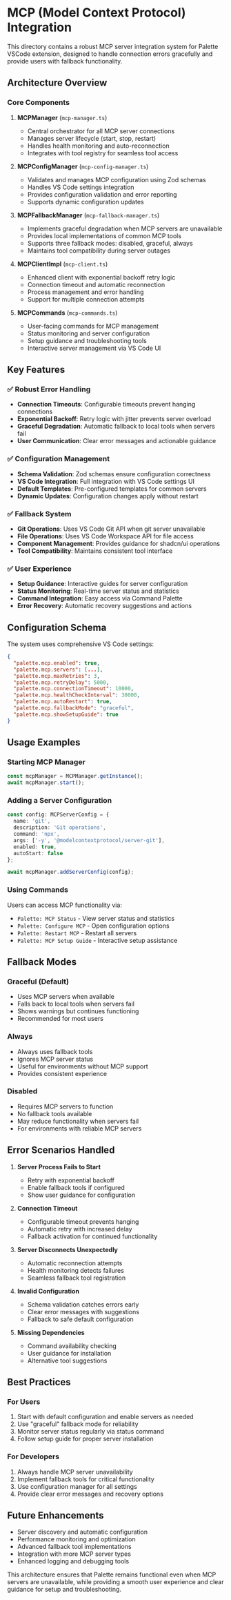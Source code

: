 # MCP (Model Context Protocol) Integration

This directory contains a robust MCP server integration system for Palette VSCode extension, designed to handle connection errors gracefully and provide users with fallback functionality.

## Architecture Overview

### Core Components

1. **MCPManager** (`mcp-manager.ts`)
   - Central orchestrator for all MCP server connections
   - Manages server lifecycle (start, stop, restart)
   - Handles health monitoring and auto-reconnection
   - Integrates with tool registry for seamless tool access

2. **MCPConfigManager** (`mcp-config-manager.ts`) 
   - Validates and manages MCP configuration using Zod schemas
   - Handles VS Code settings integration
   - Provides configuration validation and error reporting
   - Supports dynamic configuration updates

3. **MCPFallbackManager** (`mcp-fallback-manager.ts`)
   - Implements graceful degradation when MCP servers are unavailable
   - Provides local implementations of common MCP tools
   - Supports three fallback modes: disabled, graceful, always
   - Maintains tool compatibility during server outages

4. **MCPClientImpl** (`mcp-client.ts`)
   - Enhanced client with exponential backoff retry logic
   - Connection timeout and automatic reconnection
   - Process management and error handling
   - Support for multiple connection attempts

5. **MCPCommands** (`mcp-commands.ts`)
   - User-facing commands for MCP management
   - Status monitoring and server configuration
   - Setup guidance and troubleshooting tools
   - Interactive server management via VS Code UI

## Key Features

### ✅ Robust Error Handling

- **Connection Timeouts**: Configurable timeouts prevent hanging connections
- **Exponential Backoff**: Retry logic with jitter prevents server overload
- **Graceful Degradation**: Automatic fallback to local tools when servers fail
- **User Communication**: Clear error messages and actionable guidance

### ✅ Configuration Management

- **Schema Validation**: Zod schemas ensure configuration correctness
- **VS Code Integration**: Full integration with VS Code settings UI
- **Default Templates**: Pre-configured templates for common servers
- **Dynamic Updates**: Configuration changes apply without restart

### ✅ Fallback System

- **Git Operations**: Uses VS Code Git API when git server unavailable
- **File Operations**: Uses VS Code Workspace API for file access
- **Component Management**: Provides guidance for shadcn/ui operations
- **Tool Compatibility**: Maintains consistent tool interface

### ✅ User Experience

- **Setup Guidance**: Interactive guides for server configuration
- **Status Monitoring**: Real-time server status and statistics
- **Command Integration**: Easy access via Command Palette
- **Error Recovery**: Automatic recovery suggestions and actions

## Configuration Schema

The system uses comprehensive VS Code settings:

```json
{
  "palette.mcp.enabled": true,
  "palette.mcp.servers": [...],
  "palette.mcp.maxRetries": 3,
  "palette.mcp.retryDelay": 5000,
  "palette.mcp.connectionTimeout": 10000,
  "palette.mcp.healthCheckInterval": 30000,
  "palette.mcp.autoRestart": true,
  "palette.mcp.fallbackMode": "graceful",
  "palette.mcp.showSetupGuide": true
}
```

## Usage Examples

### Starting MCP Manager
```typescript
const mcpManager = MCPManager.getInstance();
await mcpManager.start();
```

### Adding a Server Configuration
```typescript
const config: MCPServerConfig = {
  name: 'git',
  description: 'Git operations',
  command: 'npx',
  args: ['-y', '@modelcontextprotocol/server-git'],
  enabled: true,
  autoStart: false
};

await mcpManager.addServerConfig(config);
```

### Using Commands
Users can access MCP functionality via:
- `Palette: MCP Status` - View server status and statistics
- `Palette: Configure MCP` - Open configuration options
- `Palette: Restart MCP` - Restart all servers
- `Palette: MCP Setup Guide` - Interactive setup assistance

## Fallback Modes

### Graceful (Default)
- Uses MCP servers when available
- Falls back to local tools when servers fail
- Shows warnings but continues functioning
- Recommended for most users

### Always
- Always uses fallback tools
- Ignores MCP server status
- Useful for environments without MCP support
- Provides consistent experience

### Disabled
- Requires MCP servers to function
- No fallback tools available
- May reduce functionality when servers fail
- For environments with reliable MCP servers

## Error Scenarios Handled

1. **Server Process Fails to Start**
   - Retry with exponential backoff
   - Enable fallback tools if configured
   - Show user guidance for configuration

2. **Connection Timeout**
   - Configurable timeout prevents hanging
   - Automatic retry with increased delay
   - Fallback activation for continued functionality

3. **Server Disconnects Unexpectedly**
   - Automatic reconnection attempts
   - Health monitoring detects failures
   - Seamless fallback tool registration

4. **Invalid Configuration**
   - Schema validation catches errors early
   - Clear error messages with suggestions
   - Fallback to safe default configuration

5. **Missing Dependencies**
   - Command availability checking
   - User guidance for installation
   - Alternative tool suggestions

## Best Practices

### For Users
1. Start with default configuration and enable servers as needed
2. Use "graceful" fallback mode for reliability
3. Monitor server status regularly via status command
4. Follow setup guide for proper server installation

### For Developers
1. Always handle MCP server unavailability
2. Implement fallback tools for critical functionality
3. Use configuration manager for all settings
4. Provide clear error messages and recovery options

## Future Enhancements

- Server discovery and automatic configuration
- Performance monitoring and optimization
- Advanced fallback tool implementations
- Integration with more MCP server types
- Enhanced logging and debugging tools

This architecture ensures that Palette remains functional even when MCP servers are unavailable, while providing a smooth user experience and clear guidance for setup and troubleshooting.